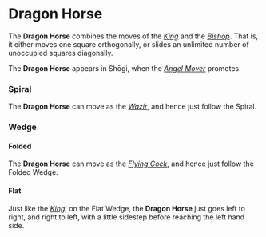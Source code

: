 # Dragon Horse

The **Dragon Horse** combines the moves of the [*King*](king.html)
and the [*Bishop*](bishop.html). That is, it either moves one
square orthogonally, or slides an unlimited number of unoccupied
squares diagonally.

The **Dragon Horse** appears in Sh&#x14d;gi, when the
[*Angel Mover*](bishop.html?piece=angel_mover) promotes.

### Spiral

The **Dragon Horse** can move as the [*Wazir*](wazir.html), and
hence just follow the Spiral.

### Wedge

#### Folded

The **Dragon Horse** can move as the [*Flying Cock*](flying_cock.html), and
hence just follow the Folded Wedge.

#### Flat

Just like the [*King*](king.html), on the Flat Wedge, the
**Dragon Horse** just goes left to right, and right to left, with a
little sidestep before reaching the left hand side.



<div class = 'trapped' data-piece = 'dragon_horse'></div>
<div class = 'boxset'  data-sets  = 'shogi'></div>
